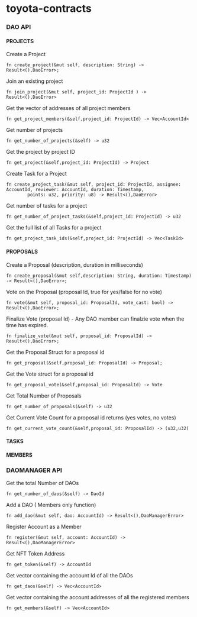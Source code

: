 # toyota-contracts

### DAO API

#### PROJECTS

Create a Project
```
fn create_project(&mut self, description: String) -> Result<(),DaoError>;
```

Join an existing project
```
fn join_project(&mut self, project_id: ProjectId ) -> Result<(),DaoError>
```

Get the vector of addresses of all project members
```
fn get_project_members(&self,project_id: ProjectId) -> Vec<AccountId>
```

Get number of projects
```
fn get_number_of_projects(&self) -> u32
```

Get the project by project ID
```
fn get_project(&self,project_id: ProjectId) -> Project
```

Create Task for a Project
```
fn create_project_task(&mut self, project_id: ProjectId, assignee: AccountId, reviewer: AccountId, duration: Timestamp,
        points: u32, priority: u8) -> Result<(),DaoError>
```

Get number of tasks for a project
```
fn get_number_of_project_tasks(&self,project_id: ProjectId) -> u32
```

Get the full list of all Tasks for a project
```
fn get_project_task_ids(&self,project_id: ProjectId) -> Vec<TaskId>
```



#### PROPOSALS

Create a Proposal (description, duration in milliseconds)
```
fn create_proposal(&mut self,description: String, duration: Timestamp) -> Result<(),DaoError>;
```

Vote on the Proposal (proposal Id, true for yes/false for no vote)
```
fn vote(&mut self, proposal_id: ProposalId, vote_cast: bool) -> Result<(),DaoError>;
```

Finalize Vote (proposal Id) - Any DAO member can finalzie vote when the time has expired.
```
fn finalize_vote(&mut self, proposal_id: ProposalId) -> Result<(),DaoError>;
```

Get the Proposal Struct for a proposal id
```
fn get_proposal(&self,proposal_id: ProposalId) -> Proposal;
```

Get the Vote struct for a proposal id
```
fn get_proposal_vote(&self,proposal_id: ProposalId) -> Vote
```

Get Total Number of Proposals
```
fn get_number_of_proposals(&self) -> u32
```

Get Current Vote Count for a proposal id returns (yes votes, no votes)
```
fn get_current_vote_count(&self,proposal_id: ProposalId) -> (u32,u32)
```

#### TASKS

#### MEMBERS


### DAOMANAGER API

Get the total Number of DAOs
```
fn get_number_of_daos(&self) -> DaoId
```

Add a DAO ( Members only function)
```
fn add_dao(&mut self, dao: AccountId) -> Result<(),DaoManagerError>
```

Register Account as a Member
```
fn register(&mut self, account: AccountId) -> Result<(),DaoManagerError>
```

Get NFT Token Address
```
fn get_token(&self) -> AccountId
```

Get vector containing the account Id of all the DAOs
```
fn get_daos(&self) -> Vec<AccountId>
```

Get vector containing the account addresses of all the registered members
```
fn get_members(&self) -> Vec<AccountId>
```
